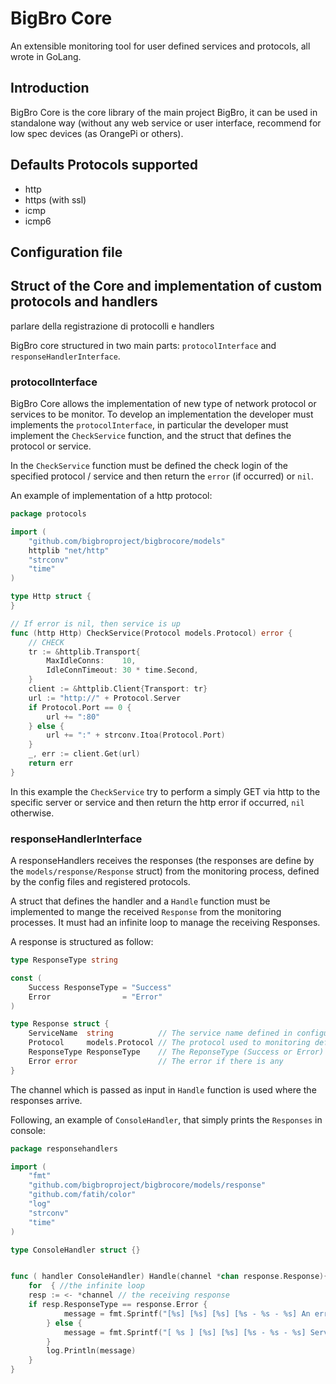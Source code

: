 # BigBro Core

An extensible monitoring tool for user defined services and protocols, all wrote in GoLang.

## Introduction

BigBro Core is the core library of the main project BigBro, it can be used in standalone way (without any web service or user interface, recommend for low spec devices (as OrangePi or others).

## Defaults Protocols supported
- http
- https (with ssl)
- icmp
- icmp6

## Configuration file

## Struct of the Core and implementation of custom protocols and handlers

parlare della registrazione di protocolli e handlers

BigBro core structured in two main parts: `protocolInterface` and `responseHandlerInterface`. 
### protocolInterface
BigBro Core allows the implementation of new type of network protocol or services to be monitor. To develop an implementation the developer must implements the `protocolInterface`, in particular the developer must implement the `CheckService` function, and the struct that defines the protocol or service.

In the `CheckService` function must be defined the check login of the specified protocol / service and then return the `error` (if occurred) or `nil`. 

An example of implementation of a http protocol:

```go
package protocols

import (
	"github.com/bigbroproject/bigbrocore/models"
	httplib "net/http"
	"strconv"
	"time"
)

type Http struct {
}

// If error is nil, then service is up
func (http Http) CheckService(Protocol models.Protocol) error {
	// CHECK
	tr := &httplib.Transport{
		MaxIdleConns:    10,
		IdleConnTimeout: 30 * time.Second,
	}
	client := &httplib.Client{Transport: tr}
	url := "http://" + Protocol.Server
	if Protocol.Port == 0 {
		url += ":80"
	} else {
		url += ":" + strconv.Itoa(Protocol.Port)
	}
	_, err := client.Get(url)
	return err
}
```

In this example the `CheckService` try to perform a simply GET via http to the specific server or service and then return the http error if occurred, `nil` otherwise.


### responseHandlerInterface
A responseHandlers receives the responses (the responses are define by the `models/response/Response` struct) from the monitoring process, defined by the config files and registered protocols. 

A struct that defines the handler and a `Handle` function must be implemented to mange the received `Response` from the monitoring processes. It must had an infinite loop to manage the receiving Responses.

A response is structured as follow:
```go
type ResponseType string

const (
	Success ResponseType = "Success"
	Error                = "Error"
)

type Response struct {
	ServiceName  string          // The service name defined in configuration file
	Protocol     models.Protocol // The protocol used to monitoring defined in configuration file
	ResponseType ResponseType    // The ReponseType (Success or Error)
	Error error                  // The error if there is any
}
```

The channel which is passed as input in `Handle` function is used where the responses arrive.

Following, an example of `ConsoleHandler`, that simply prints the `Responses` in console:

```go
package responsehandlers

import (
	"fmt"
	"github.com/bigbroproject/bigbrocore/models/response"
	"github.com/fatih/color"
	"log"
	"strconv"
	"time"
)

type ConsoleHandler struct {}


func ( handler ConsoleHandler) Handle(channel *chan response.Response){
    for  { //the infinite loop
	resp := <- *channel // the receiving response
	if resp.ResponseType == response.Error {
            message = fmt.Sprintf("[%s] [%s] [%s] [%s - %s - %s] An error as accured: %s", "ERRO", now.Format(time.RFC3339), resp.ServiceName, resp.Protocol.Type, resp.Protocol.Server, port, resp.Error.Error())
        } else {
            message = fmt.Sprintf("[ %s ] [%s] [%s] [%s - %s - %s] Service seems OK.", "OK", now.Format(time.RFC3339), resp.ServiceName, resp.Protocol.Type, resp.Protocol.Server, port)
        }
        log.Println(message)
    }
}
```




